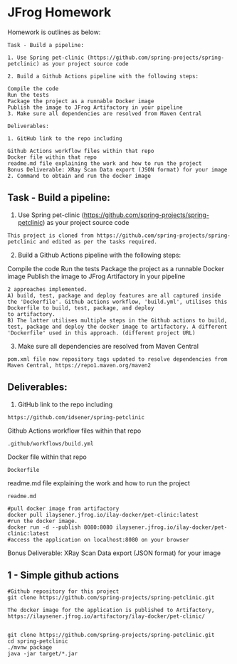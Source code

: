 # JFrog Homework 

Homework is outlines as below:


```
Task - Build a pipeline:

1. Use Spring pet-clinic (https://github.com/spring-projects/spring-petclinic) as your project source code

2. Build a Github Actions pipeline with the following steps:

Compile the code
Run the tests
Package the project as a runnable Docker image
Publish the image to JFrog Artifactory in your pipeline
3. Make sure all dependencies are resolved from Maven Central

Deliverables:

1. GitHub link to the repo including

Github Actions workflow files within that repo
Docker file within that repo
readme.md file explaining the work and how to run the project
Bonus Deliverable: XRay Scan Data export (JSON format) for your image
2. Command to obtain and run the docker image
```

## Task - Build a pipeline:
1. Use Spring pet-clinic (https://github.com/spring-projects/spring-petclinic) as your project source code
```
This project is cloned from https://github.com/spring-projects/spring-petclinic and edited as per the tasks required.
```

2. Build a Github Actions pipeline with the following steps:

Compile the code
Run the tests
Package the project as a runnable Docker image
Publish the image to JFrog Artifactory in your pipeline
```
2 approaches implemented.
A) build, test, package and deploy features are all captured inside the 'Dockerfile'. Github actions workflow, 'build.yml', utilises this Dockerfile to build, test, package, and deploy
to artifactory.
B) The latter utilises multiple steps in the Github actions to build, test, package and deploy the docker image to artifactory. A different 'Dockerfile' used in this approach. (different project URL)
```

3. Make sure all dependencies are resolved from Maven Central
```
pom.xml file now repository tags updated to resolve dependencies from Maven Central, https://repo1.maven.org/maven2
```  


## Deliverables:

1. GitHub link to the repo including
```
https://github.com/idsener/spring-petclinic
```

Github Actions workflow files within that repo
```
.github/workflows/build.yml
```

Docker file within that repo
```
Dockerfile
```

readme.md file explaining the work and how to run the project
```
readme.md

#pull docker image from artifactory
docker pull ilaysener.jfrog.io/ilay-docker/pet-clinic:latest
#run the docker image. 
docker run -d --publish 8080:8080 ilaysener.jfrog.io/ilay-docker/pet-clinic:latest
#access the application on localhost:8080 on your browser
```

Bonus Deliverable: XRay Scan Data export (JSON format) for your image






## 1 - Simple github actions
```
#Github repository for this project
git clone https://github.com/spring-projects/spring-petclinic.git

The docker image for the application is published to Artifactory,
https://ilaysener.jfrog.io/artifactory/ilay-docker/pet-clinic/


```


```
git clone https://github.com/spring-projects/spring-petclinic.git
cd spring-petclinic
./mvnw package
java -jar target/*.jar
```
